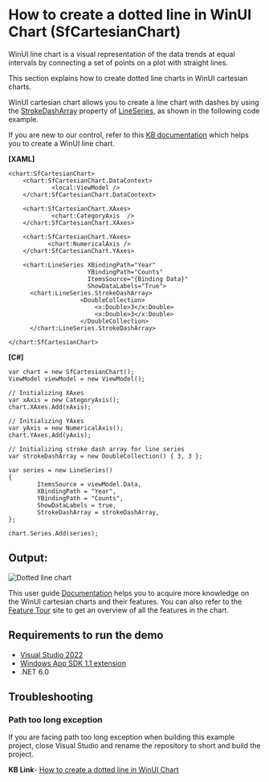 # How to create a dotted line in WinUI Chart (SfCartesianChart)

WinUI line chart is a visual representation of the data trends at equal intervals by connecting a set of points on a plot with straight lines. 

This section explains how to create dotted line charts in WinUI cartesian charts.

WinUI cartesian chart allows you to create a line chart with dashes by using the [StrokeDashArray](https://help.syncfusion.com/cr/winui/Syncfusion.UI.Xaml.Charts.LineSeries.html#Syncfusion_UI_Xaml_Charts_LineSeries_StrokeDashArray) property of [LineSeries](https://help.syncfusion.com/cr/winui/Syncfusion.UI.Xaml.Charts.LineSeries.html), as shown in the following code example.

If you are new to our control, refer to this [KB documentation](https://www.syncfusion.com/kb/13540/how-to-create-a-winui-line-chart-sfcartesianchart) which helps you to create a WinUI line chart.


**[XAML]**
```
<chart:SfCartesianChart>
    <chart:SfCartesianChart.DataContext>
            <local:ViewModel />
    </chart:SfCartesianChart.DataContext>

    <chart:SfCartesianChart.XAxes>
            <chart:CategoryAxis  />
    </chart:SfCartesianChart.XAxes>

    <chart:SfCartesianChart.YAxes>
           <chart:NumericalAxis />
    </chart:SfCartesianChart.YAxes>

    <chart:LineSeries XBindingPath="Year"
                      YBindingPath="Counts"
                      ItemsSource="{Binding Data}"
                      ShowDataLabels="True">
      <chart:LineSeries.StrokeDashArray>
                    <DoubleCollection>
                        <x:Double>3</x:Double>
                        <x:Double>3</x:Double>
                    </DoubleCollection>
      </chart:LineSeries.StrokeDashArray>

</chart:SfCartesianChart>

```
**[C#]**
```
var chart = new SfCartesianChart();
ViewModel viewModel = new ViewModel();

// Initializing XAxes
var xAxis = new CategoryAxis();
chart.XAxes.Add(xAxis);

// Initializing YAxes
var yAxis = new NumericalAxis();
chart.YAxes.Add(yAxis);

// Initializing stroke dash array for line series
var strokeDashArray = new DoubleCollection() { 3, 3 };

var series = new LineSeries()
{
        ItemsSource = viewModel.Data,
        XBindingPath = "Year",
        YBindingPath = "Counts",
        ShowDataLabels = true,
        StrokeDashArray = strokeDashArray,
};

chart.Series.Add(series);

```
## Output:
![Dotted line chart](https://user-images.githubusercontent.com/61832185/202086362-e424eee5-eaa0-4cd6-b5b4-d8361378833b.png)

This user guide [Documentation](https://help.syncfusion.com/winui/cartesian-charts/getting-started) helps you to acquire more knowledge on the WinUI cartesian charts and their features. You can also refer to the [Feature Tour](https://www.syncfusion.com/winui-controls/charts) site to get an overview of all the features in the chart.

## <a name="requirements-to-run-the-demo"></a>Requirements to run the demo ##

* [Visual Studio 2022](https://visualstudio.microsoft.com/downloads/)
* [Windows App SDK 1.1 extension](https://learn.microsoft.com/en-us/windows/apps/windows-app-sdk/stable-channel#version-11)
* .NET 6.0

## <a name="troubleshooting"></a>Troubleshooting ##
### Path too long exception
If you are facing path too long exception when building this example project, close Visual Studio and rename the repository to short and build the project.

**KB Link**- [How to create a dotted line in WinUI Chart]([https://visualstudio.microsoft.com/downloads/](https://support.syncfusion.com/kb/article/12251/how-to-create-a-dotted-line-in-winui-chart-sfcartesianchart))
